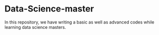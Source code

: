 # Data-Science-master
In this repository, we have writing a basic as well as advanced codes while learning data science masters.
